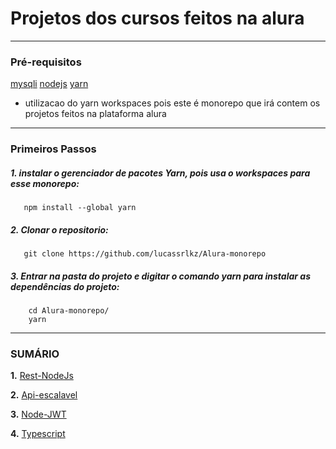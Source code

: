 # Projetos dos cursos feitos na alura
---
### Pré-requisitos

[mysqli](https://dev.mysql.com/downloads/)
[nodejs](https://nodejs.org/en/download/)
[yarn](https://classic.yarnpkg.com/lang/en/docs/install/#windows-stable)

* utilizacao do yarn workspaces pois este é monorepo que irá contem os projetos feitos na plataforma alura
---
### Primeiros Passos

##### 1. instalar o gerenciador de pacotes Yarn, pois usa o workspaces para esse monorepo:
   
```
   npm install --global yarn
```

##### 2. Clonar o repositorio:

```
   git clone https://github.com/lucassrlkz/Alura-monorepo
```

##### 3. Entrar na pasta do projeto e digitar o comando **yarn** para instalar as dependências do projeto:

```
    cd Alura-monorepo/
    yarn
```
---

### SUMÁRIO

**1.** [Rest-NodeJs](/package/1-rest-nodejs/README.md)

**2.** [Api-escalavel](/package/2-api-escalavel/README.md)

**3.** [Node-JWT](/package/3-node-jwt/README.md) 

**4.** [Typescript](https://cursos.alura.com.br/formacao-typescript)